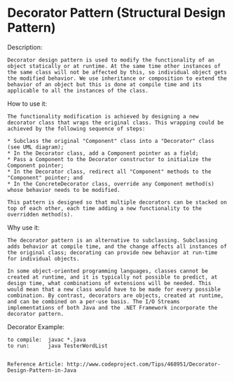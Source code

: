 # Decorator Pattern (Structural Design Pattern) 

Description:

    Decorator design pattern is used to modify the functionality of an object statically or at runtime. At the same time other instances of the same class will not be affected by this, so individual object gets the modified behavior. We use inheritance or composition to extend the behavior of an object but this is done at compile time and its applicable to all the instances of the class.

How to use it:

    The functionality modification is achieved by designing a new decorator class that wraps the original class. This wrapping could be achieved by the following sequence of steps:

    * Subclass the original "Component" class into a "Decorator" class (see UML diagram);
    * In the Decorator class, add a Component pointer as a field;
    * Pass a Component to the Decorator constructor to initialize the Component pointer;
    * In the Decorator class, redirect all "Component" methods to the "Component" pointer; and
    * In the ConcreteDecorator class, override any Component method(s) whose behavior needs to be modified.

    This pattern is designed so that multiple decorators can be stacked on top of each other, each time adding a new functionality to the overridden method(s).


Why use it:

    The decorator pattern is an alternative to subclassing. Subclassing adds behavior at compile time, and the change affects all instances of the original class; decorating can provide new behavior at run-time for individual objects.

    In some object-oriented programming languages, classes cannot be created at runtime, and it is typically not possible to predict, at design time, what combinations of extensions will be needed. This would mean that a new class would have to be made for every possible combination. By contrast, decorators are objects, created at runtime, and can be combined on a per-use basis. The I/O Streams implementations of both Java and the .NET Framework incorporate the decorator pattern.









Decorator Example:

    to compile:  javac *.java
    to run:      java TesterWordList


    Reference Article: http://www.codeproject.com/Tips/468951/Decorator-Design-Pattern-in-Java

